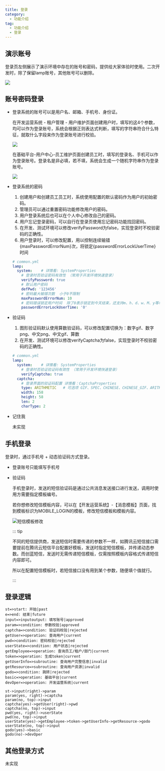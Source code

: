 ```yaml
---
title: 登录
category:
  - 功能介绍
tag:
  - 功能介绍
  - 登录
---
```


## 演示账号

登录页左侧展示了演示环境中存在的账号和密码，提供给大家体验时使用。二次开发时，除了保留lamp账号，其他账号可以删除。

![](/images/intro/操作_登录页.png)



## 账号密码登录

- 登录系统的账号可以是用户名、邮箱、手机号、身份证。

  在开发运营系统 - 租户管理 - 用户维护页面创建用户时，填写的这4个参数，均可以作为登录账号，系统会根据正则表达式判断，填写的字符串符合什么特征，就取什么字段来作为登录账号进行校验。

  ![](/images/intro/操作_新建用户.png)

  在基础平台-用户中心-员工维护页面创建员工时，填写的登录名、手机可以作为登录账号。登录名是非必填，若不填，系统会生成一个随机字符串作为登录账号。

  ![](/images/intro/操作_新建员工.png)

- 登录系统的密码

  1. 创建用户和创建员工员工时，系统使用配置的默认密码作为用户的初始密码。
  2. 管理员可以通过重置密码功能修改用户的密码。
  3. 用户登录系统后也可以在个人中心修改自己的密码。
  4. 用户忘记登录密码，可以自行在登录页使用忘记密码功能找回密码。
  5. 在开发、测试环境可以修改verifyPassword为false，实现登录时不校验密码的正确性。
  6. 用户登录时，可以修改配置，用以控制连续输错{maxPasswordErrorNum}次，将锁定{passwordErrorLockUserTime}时间

  ```yaml
  # common.yml
  lamp:
    system:    # 详情看: SystemProperties
      # 登录时否验证密码有效性 （常用于开发环境快速登录）
      verifyPassword: true
      # 默认用户密码
      defPwd: '123456'
      # 密码最大输错次数  小于0不限制
      maxPasswordErrorNum: 10
      # 密码错误锁定用户时间  除了0表示锁定到今天结束，还支持m、h、d、w、M、y等单位
      passwordErrorLockUserTime: '0'
  ```

  

- 验证码

  1. 图形验证码默认使用算数验证码，可以修改配置切换为：数字gif、数字png、中文png、中文gif、算数
  2. 在开发、测试环境可以修改verifyCaptcha为false，实现登录时不校验密码的正确性。

  ```yaml
  # common.yml
  lamp:
    system:    # 详情看: SystemProperties
      # 登录时否验证验证码有效性 （常用于开发环境快速登录）
      verifyCaptcha: true
    captcha:
      # 登录界面的验证码配置 详情看：CaptchaProperties
      type: ARITHMETIC   # 可选项 GIF、SPEC、CHINESE、CHINESE_GIF、ARITHMETIC
      width: 158
      height: 58
      len: 2
      charType: 2   
  ```

- 记住我

  未实现

## 手机登录

登录时，通过手机号 + 动态验证码方式登录。

- 登录账号只能填写手机号

- 验证码

  手机登录时，发送的短信验证码是通过公共消息发送接口进行发送，调用时使用方需要指定模板编号。

  若你想修改短信模板内容，可以在【开发运营系统】-【消息模板】页面，找到模板标识为MOBILE_LOGIN的模板，修改短信模板和模板内容。

  ![短信模板修改](/images/intro/开发运营_消息模板_手机登录短信.png)

  ::: tip

  不同的短信提供商，发送短信时需要传递的参数不一样，如腾讯云短信接口需要提前在腾讯云短信平台配置好模板，发送时指定短信模板，并传递动态参数。而创蓝短信，发送时无需传递短信模板，仅需按照模板内容格式传递短信内容即可。

  所以在配置短信模板时，若短信接口没有用到某个参数，随便填个值就行。

  :::



## 登录逻辑

```flow
st=>start: 开始|past
e=>end: 结束|future
input=>inputoutput: 填写账号|approved
param=>condition: 参数校验|approved
captcha=>condition: 验证码校验|rejected
getUser=>operation: 查询用户|current
pwd=>condition: 密码校验|rejected
userState=>condition: 用户状态|rejected
getEmployee=>operation: 查询员工/租户/部门|current
token=>operation: 生成token|current
getUserInfo=>subroutine: 查询用户完整信息|invalid
getResource=>subroutine: 查询用户资源|invalid
godo=>condition: 跳转|rejected
basic=>operation: 基础平台|current
devOper=>operation: 开发运营系统|current

st->input(right)->param
param(yes, right)->captcha
param(no, top)->input
captcha(yes)->getUser(right)->pwd
captcha(no, top)->input
pwd(yes, right)->userState
pwd(no, top)->input
userState(yes)->getEmployee->token->getUserInfo->getResource->godo
userState(no, top)->input
godo(yes)->basic
godo(no)->devOper
```

## 其他登录方式

未实现
